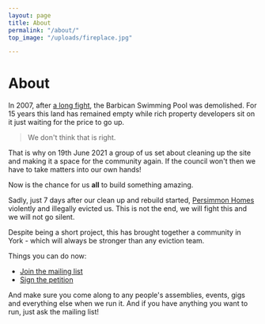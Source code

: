 ```yaml
---
layout: page
title: About
permalink: "/about/"
top_image: "/uploads/fireplace.jpg"

---
```

# About

In 2007, after [a long fight](https://web.archive.org/web/20120208103108/http://saveourbarbicanyork.org.uk/pages/sob_york_campaign_history.htm),
the Barbican Swimming Pool was demolished. For 15 years this land has remained
empty while rich property developers sit on it just waiting for the price to go
up.

> We don't think that is right.

That is why on 19th June 2021 a group of us set about cleaning up the site and making
it a space for the community again. If the council won't then we have to
take matters into our own hands!

Now is the chance for us **all** to build something amazing.

Sadly, just 7 days after our clean up and rebuild started,
[Persimmon Homes](https://www.persimmonhomes.com/) violently and illegally
evicted us. This is not the end, we will fight this and we will not go silent.

Despite being a short project, this has brought together a community in York - which will always be stronger than any eviction team.

Things you can do now:

* [Join the mailing list](https://lists.riseup.net/www/subscribe/barbicancommunitycentre)
* [Sign the petition](http://chng.it/DD6GPNVCHb)

And make sure you come along to any people's assemblies, events, gigs and everything else when we run it. And if you have anything you want to run, just ask the mailing list!
